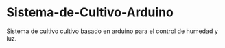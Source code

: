 # Sistema-de-Cultivo-Arduino
Sistema de cultivo cultivo basado en arduino para el control de humedad y luz. 

